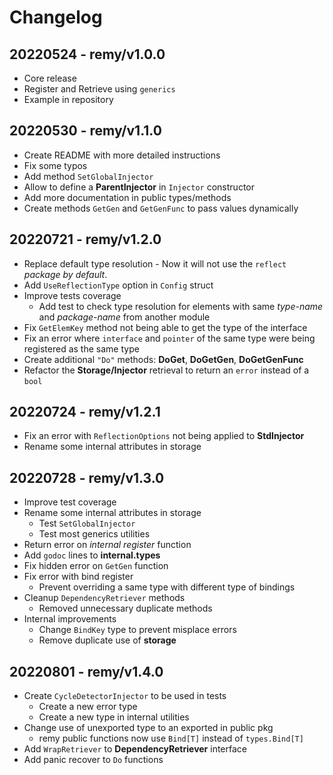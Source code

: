 # Changelog

## 20220524 - remy/v1.0.0

- Core release
- Register and Retrieve using `generics`
- Example in repository

## 20220530 - remy/v1.1.0

- Create README with more detailed instructions
- Fix some typos
- Add method `SetGlobalInjector`
- Allow to define a **ParentInjector** in `Injector` constructor
- Add more documentation in public types/methods
- Create methods `GetGen` and `GetGenFunc` to pass values dynamically

## 20220721 - remy/v1.2.0

- Replace default type resolution - Now it will not use the `reflect` _package by default_.
- Add `UseReflectionType` option in `Config` struct
- Improve tests coverage
    - Add test to check type resolution for elements with same _type-name_ and _package-name_ from another module
- Fix `GetElemKey` method not being able to get the type of the interface
- Fix an error where `interface` and `pointer` of the same type were being registered as the same type
- Create additional `"Do"` methods: **DoGet**, **DoGetGen**, **DoGetGenFunc**
- Refactor the **Storage/Injector** retrieval to return an `error` instead of a `bool`

## 20220724 - remy/v1.2.1

- Fix an error with `ReflectionOptions` not being applied to **StdInjector**
- Rename some internal attributes in storage

## 20220728 - remy/v1.3.0

- Improve test coverage
- Rename some internal attributes in storage
    - Test `SetGlobalInjector`
    - Test most generics utilities
- Return error on _internal register_ function
- Add `godoc` lines to **internal.types**
- Fix hidden error on `GetGen` function
- Fix error with bind register
    - Prevent overriding a same type with different type of bindings
- Cleanup `DependencyRetriever` methods
    - Removed unnecessary duplicate methods
- Internal improvements
    - Change `BindKey` type to prevent misplace errors
    - Remove duplicate use of **storage**

## 20220801 - remy/v1.4.0

- Create `CycleDetectorInjector` to be used in tests
    - Create a new error type
    - Create a new type in internal utilities
- Change use of unexported type to an exported in public pkg
    - remy public functions now use `Bind[T]` instead of `types.Bind[T]`
- Add `WrapRetriever` to **DependencyRetriever** interface
- Add panic recover to `Do` functions
